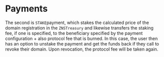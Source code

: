 # Payments

The second is `STAKE`payment, which stakes the calculated price of the domain registration in the `ZNSTreasury` and likewise transfers the staking fee, if one is specified, to the beneficiary specified by the payment configuration + also protocol fee that is burned. In this case, the user then has an option to unstake the payment and get the funds back if they call to revoke their domain. Upon revocation, the protocol fee will be taken again.
